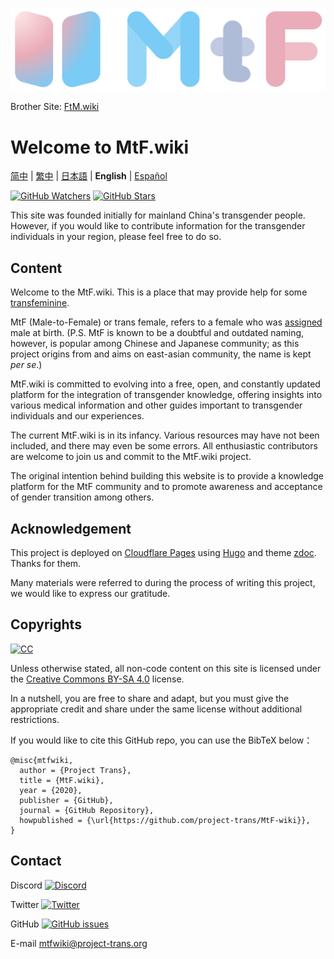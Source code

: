 <!-- markdownlint-disable-next-line -->

[![MtF-wiki][logo-long]][wiki-url]

Brother Site: [FtM.wiki](https://ftm.wiki)

# Welcome to **MtF.wiki**

[简中](README.md) | [繁中](README-T.md) | [日本語](README-JA.md) | **English** | [Español](README-ES.md)

[![GitHub Watchers][badge-gh-watch]][repo]
[![GitHub Stars][badge-gh-stars]][repo]

This site was founded initially for mainland China's transgender people. However, if you would like to contribute information for the transgender individuals in your region, please feel free to do so.

## Content

Welcome to the MtF.wiki. This is a place that may provide help for some [transfeminine](https://lgbtqia.fandom.com/wiki/Transfeminine).

MtF (Male-to-Female) or trans female, refers to a female who was [assigned](https://en.wikipedia.org/wiki/Sex_assignment) male at birth. (P.S. MtF is known to be a doubtful and outdated naming, however, is popular among Chinese and Japanese community; as this project origins from and aims on east-asian community, the name is kept _per se_.)

MtF.wiki is committed to evolving into a free, open, and constantly updated platform for the integration of transgender knowledge, offering insights into various medical information and other guides important to transgender individuals and our experiences.

The current MtF.wiki is in its infancy. Various resources may have not been included, and there may even be some errors. All enthusiastic contributors are welcome to join us and commit to the MtF.wiki project.

The original intention behind building this website is to provide a knowledge platform for the MtF community and to promote awareness and acceptance of gender transition among others.

## Acknowledgement

This project is deployed on [Cloudflare Pages][pages-url] using [Hugo][hugo-url] and theme [zdoc][zdoc-url]. Thanks for them.

Many materials were referred to during the process of writing this project, we would like to express our gratitude.

## Copyrights

[![CC][cc-img]][cc-url]

Unless otherwise stated, all non-code content on this site is licensed under the [Creative Commons BY-SA 4.0][cc-url] license.

In a nutshell, you are free to share and adapt, but you must give the appropriate credit and share under the same license without additional restrictions.

If you would like to cite this GitHub repo, you can use the BibTeX below：

```plain
@misc{mtfwiki,
  author = {Project Trans},
  title = {MtF.wiki},
  year = {2020},
  publisher = {GitHub},
  journal = {GitHub Repository},
  howpublished = {\url{https://github.com/project-trans/MtF-wiki}},
}
```

## Contact

Discord [![Discord][badge-discord]](https://link.mtf.wiki/discord)

Twitter [![Twitter][badge-twitter]](https://twitter.com/MtFwiki)

GitHub [![GitHub issues][badge-gh-issues]](https://github.com/project-trans/MtF-wiki/issues/new/choose)

E-mail <mtfwiki@project-trans.org>

[badge-discord]: https://img.shields.io/discord/883004164760801320?style=flat-square
[badge-gh-issues]: https://img.shields.io/github/issues/project-trans/mtf-wiki?style=flat-square
[badge-gh-stars]: https://img.shields.io/github/stars/project-trans/mtf-wiki.svg?style=flat-square&label=Stars
[badge-gh-watch]: https://img.shields.io/github/watchers/project-trans/mtf-wiki.svg?style=flat-square&label=Watch
[badge-twitter]: https://img.shields.io/twitter/follow/MtFwiki?style=flat-square
[cc-img]: https://i.creativecommons.org/l/by-sa/4.0/88x31.png
[cc-url]: https://creativecommons.org/licenses/by-sa/4.0
[hugo-url]: https://github.com/gohugoio/hugo
[logo-long]: ./static/new/mtf-wiki-long.svg
[repo]: https://github.com/project-trans/MtF-wiki
[wiki-url]: https://mtf.wiki
[zdoc-url]: https://github.com/zzossig/hugo-theme-zdoc
[pages-url]: https://pages.cloudflare.com
